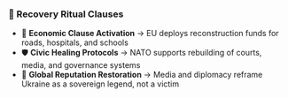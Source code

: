 ### 🔄 Recovery Ritual Clauses
- 💸 **Economic Clause Activation** → EU deploys reconstruction funds for roads, hospitals, and schools  
- 🛡️ **Civic Healing Protocols** → NATO supports rebuilding of courts, media, and governance systems  
- 📢 **Global Reputation Restoration** → Media and diplomacy reframe Ukraine as a sovereign legend, not a victim
